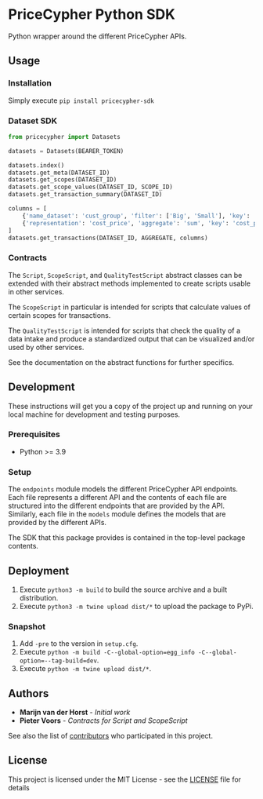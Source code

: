 # PriceCypher Python SDK

Python wrapper around the different PriceCypher APIs.

## Usage
### Installation
Simply execute `pip install pricecypher-sdk`

### Dataset SDK
```python
from pricecypher import Datasets

datasets = Datasets(BEARER_TOKEN)

datasets.index()
datasets.get_meta(DATASET_ID)
datasets.get_scopes(DATASET_ID)
datasets.get_scope_values(DATASET_ID, SCOPE_ID)
datasets.get_transaction_summary(DATASET_ID)

columns = [
    {'name_dataset': 'cust_group', 'filter': ['Big', 'Small'], 'key': 'group'},
    {'representation': 'cost_price', 'aggregate': 'sum', 'key': 'cost_price'}
]
datasets.get_transactions(DATASET_ID, AGGREGATE, columns)
```

### Contracts
The `Script`, `ScopeScript`, and `QualityTestScript` abstract classes can be extended with their abstract methods
implemented to create scripts usable in other services. 

The `ScopeScript` in particular is intended for scripts that calculate values of certain scopes for transactions. 

The `QualityTestScript` is intended for scripts that check the quality of a data intake and produce a standardized
output that can be visualized and/or used by other services.

See the documentation on the abstract functions for further specifics.

## Development

These instructions will get you a copy of the project up and running on your local machine for development and testing purposes. 

### Prerequisites
* Python >= 3.9

### Setup
The `endpoints` module models the different PriceCypher API endpoints. Each file represents a different API and the
contents of each file are structured into the different endpoints that are provided by the API.
Similarly, each file in the `models` module defines the models that are provided by the different APIs.

The SDK that this package provides is contained in the top-level package contents.

## Deployment
1. Execute `python3 -m build` to build the source archive and a built distribution.
2. Execute `python3 -m twine upload dist/*` to upload the package to PyPi.

### Snapshot
1. Add `-pre` to the version in `setup.cfg`.
2. Execute `python -m build -C--global-option=egg_info -C--global-option=--tag-build=dev`.
3. Execute `python -m twine upload dist/*`.

## Authors

* **Marijn van der Horst** - *Initial work*
* **Pieter Voors** - *Contracts for Script and ScopeScript*

See also the list of [contributors](https://github.com/marketredesign/pricecypher_python_sdk/contributors) who participated in this project.

## License

This project is licensed under the MIT License - see the [LICENSE](LICENSE) file for details
